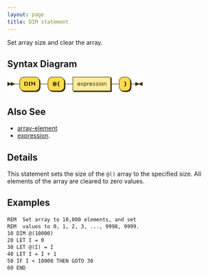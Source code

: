 ```yaml
---
layout: page
title: DIM statement
---
```


Set array size and clear the array.


## Syntax Diagram

![Syntax diagram](/diagram/DIM-statement.png)


## Also See

- [array-element](/reference/array-element)
- [expression](/reference/expression).


## Details

This statement sets the size of the `@()` array to the specified size.  All elements of the array are cleared to zero values.


## Examples

    REM  Set array to 10,000 elements, and set
    REM  values to 0, 1, 2, 3, ..., 9998, 9999.
    10 DIM @(10000)
    20 LET I = 0
    30 LET @(I) = I
    40 LET I = I + 1
    50 IF I < 10000 THEN GOTO 30
    60 END
